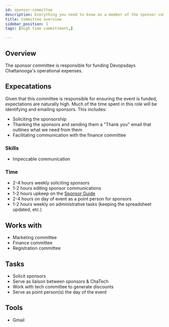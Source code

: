```yaml
---
id: sponsor-committee
description: Everything you need to know as a member of the sponsor committee
title: Committee overview
sidebar_position: 1
tags: [High time committment,]

---
```


## Overview

The sponsor committee is responsible for funding Devopsdays Chattanooga's operational expenses.

## Expecatations

Given that this committee is responsible for ensuring the event is funded, expectations are naturally high. Much of the time spent in this role will be identifying and emailing sponsors. This includes:

* Soliciting the sponsorship
* Thanking the sponsors and sending them a "Thank you" email that outlines what we need from them
* Facilitating communication with the finance committee

### Skills

* Impeccable communication

### Time

* 2-4 hours weekly soliciting sponsors
* 1-2 hours editing sponsor communications
* 1-2 hours upkeep on the [Sponsor Guide][sponsor_guide]
* 2-4 hours on day of event as a point person for sponsors
* 1-2 hours weekly on administrative tasks (keeping the spreadsheet updated, etc.)

## Works with

* Marketing committee
* Finance committee
* Registration committee

## Tasks

* Solicit sponsors
* Serve as liaison between sponsors & ChaTech
* Work with tech committee to generate discounts
* Serve as point person(s) the day of the event

## Tools

* Gmail

[sponsor_guide]: https://bit.ly/dod-cha-sponsors-
